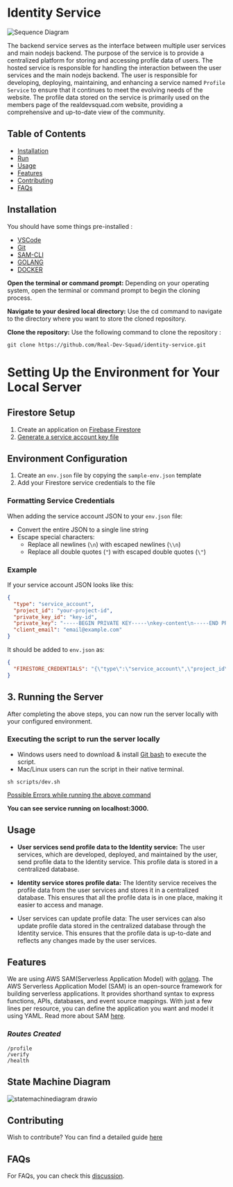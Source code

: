 # Identity Service

![Sequence Diagram](https://user-images.githubusercontent.com/45519620/176491640-6f58d7d5-6fe1-42d9-a9d6-fc1b23e0dee2.jpg)

The backend service serves as the interface between multiple user services and main nodejs backend. The purpose of the service is to provide a centralized platform for storing and accessing profile data of users. The hosted service is responsible for handling the interaction between the user services and the main nodejs backend. The user is responsible for developing, deploying, maintaining, and enhancing a service named `Profile Service` to ensure that it continues to meet the evolving needs of the website. The profile data stored on the service is primarily used on the members page of the realdevsquad.com website, providing a comprehensive and up-to-date view of the community.

## Table of Contents
- [Installation](#installation)
- [Run](#run)
- [Usage](#usage)
- [Features](#features)
- [Contributing](#contributing)
- [FAQs](#faqs)

## Installation
You should have some things pre-installed :
- [VSCode](https://code.visualstudio.com/)
- [Git](https://git-scm.com/)
- [SAM-CLI](https://docs.aws.amazon.com/serverless-application-model/latest/developerguide/serverless-sam-cli-install.html)
- [GOLANG](https://go.dev/)
- [DOCKER](https://www.docker.com/)

**Open the terminal or command prompt:** Depending on your operating system, open the terminal or command prompt to begin the cloning process.

**Navigate to your desired local directory:** Use the cd command to navigate to the directory where you want to store the cloned repository.

**Clone the repository:** Use the following command to clone the repository :

```
git clone https://github.com/Real-Dev-Squad/identity-service.git
```

# Setting Up the Environment for Your Local Server

## Firestore Setup

1. Create an application on [Firebase Firestore](https://firebase.google.com/docs/firestore)
2. [Generate a service account key file](https://cloud.google.com/iam/docs/creating-managing-service-account-keys)

## Environment Configuration

1. Create an `env.json` file by copying the `sample-env.json` template
2. Add your Firestore service credentials to the file

### Formatting Service Credentials
When adding the service account JSON to your `env.json` file:
- Convert the entire JSON to a single line string
- Escape special characters:
  - Replace all newlines (`\n`) with escaped newlines (`\\n`)
  - Replace all double quotes (`"`) with escaped double quotes (`\"`)

### Example
If your service account JSON looks like this:
```json
{
  "type": "service_account",
  "project_id": "your-project-id",
  "private_key_id": "key-id",
  "private_key": "-----BEGIN PRIVATE KEY-----\nkey-content\n-----END PRIVATE KEY-----\n",
  "client_email": "email@example.com"
}
```

It should be added to `env.json` as:
```json
{
  "FIRESTORE_CREDENTIALS": "{\"type\":\"service_account\",\"project_id\":\"your-project-id\",\"private_key_id\":\"key-id\",\"private_key\":\"-----BEGIN PRIVATE KEY-----\\nkey-content\\n-----END PRIVATE KEY-----\\n\",\"client_email\":\"email@example.com\"}"
}
```

## 3. Running the Server

After completing the above steps, you can now run the server locally with your configured environment.

### Executing the script to run the server locally

- Windows users need to download & install [Git bash](https://gitforwindows.org/) to execute the script.
- Mac/Linux users can run the script in their native terminal.

```
sh scripts/dev.sh
```

[Possible Errors while running the above command](DOCKERERRORS.md)

**You can see service running on localhost:3000.**
## Usage
- **User services send profile data to the Identity service:** The user services, which are developed, deployed, and maintained by the user, send profile data to the Identity service. This profile data is stored in a centralized database.

- **Identity service stores profile data:** The Identity service receives the profile data from the user services and stores it in a centralized database. This ensures that all the profile data is in one place, making it easier to access and manage.

- User services can update profile data: The user services can also update profile data stored in the centralized database through the Identity service. This ensures that the profile data is up-to-date and reflects any changes made by the user services.

## Features
We are using AWS SAM(Serverless Application Model) with [golang](https://go.dev/). The AWS Serverless Application Model (SAM) is an open-source framework for building serverless applications. It provides shorthand syntax to express functions, APIs, databases, and event source mappings. With just a few lines per resource, you can define the application you want and model it using YAML. Read more about SAM [here](https://aws.amazon.com/serverless/sam/).

### *Routes Created*

```
/profile
/verify
/health
```

## State Machine Diagram
![statemachinediagram drawio](https://user-images.githubusercontent.com/45519620/228067673-914ee0c9-9980-48d9-a012-8c30872671ea.png)

## Contributing
Wish to contribute? You can find a detailed guide [here](./CONTRIBUTING.md)

## FAQs
For FAQs, you can check this [discussion](https://github.com/Real-Dev-Squad/identity-service/discussions/102).
